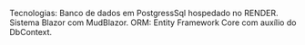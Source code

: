 Tecnologias:
Banco de dados em PostgressSql hospedado no RENDER.
Sistema Blazor com MudBlazor.
ORM: Entity Framework Core com auxílio do DbContext.
